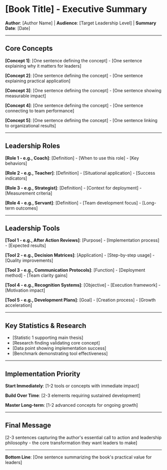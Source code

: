 # [Book Title] - Executive Summary
**Author**: [Author Name] | **Audience**: [Target Leadership Level] | **Summary Date**: [Date]

---

## Core Concepts

**[Concept 1]**: [One sentence defining the concept] - [One sentence explaining why it matters for leaders]

**[Concept 2]**: [One sentence defining the concept] - [One sentence explaining practical application]

**[Concept 3]**: [One sentence defining the concept] - [One sentence showing measurable impact]

**[Concept 4]**: [One sentence defining the concept] - [One sentence connecting to team performance]

**[Concept 5]**: [One sentence defining the concept] - [One sentence linking to organizational results]

---

## Leadership Roles

**[Role 1 - e.g., Coach]**: [Definition] - [When to use this role] - [Key behaviors]

**[Role 2 - e.g., Teacher]**: [Definition] - [Situational application] - [Success indicators]

**[Role 3 - e.g., Strategist]**: [Definition] - [Context for deployment] - [Measurement criteria]

**[Role 4 - e.g., Servant]**: [Definition] - [Team development focus] - [Long-term outcomes]

---

## Leadership Tools

**[Tool 1 - e.g., After Action Reviews]**: [Purpose] - [Implementation process] - [Expected results]

**[Tool 2 - e.g., Decision Matrices]**: [Application] - [Step-by-step usage] - [Quality improvements]

**[Tool 3 - e.g., Communication Protocols]**: [Function] - [Deployment method] - [Team clarity gains]

**[Tool 4 - e.g., Recognition Systems]**: [Objective] - [Execution framework] - [Motivation impact]

**[Tool 5 - e.g., Development Plans]**: [Goal] - [Creation process] - [Growth acceleration]

---

## Key Statistics & Research

- [Statistic 1 supporting main thesis]
- [Research finding validating core concept]
- [Data point showing implementation success]
- [Benchmark demonstrating tool effectiveness]

---

## Implementation Priority

**Start Immediately**: [1-2 tools or concepts with immediate impact]

**Build Over Time**: [2-3 elements requiring sustained development]

**Master Long-term**: [1-2 advanced concepts for ongoing growth]

---

## Final Message

[2-3 sentences capturing the author's essential call to action and leadership philosophy - the core transformation they want leaders to make]

---

**Bottom Line**: [One sentence summarizing the book's practical value for leaders]